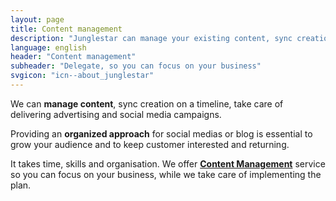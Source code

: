 ```yaml
---
layout: page
title: Content management
description: "Junglestar can manage your existing content, sync creation on a timeline, take care of implementing advertising and SOCIAL MEDIA CAMPAIGNS."
language: english
header: "Content management"
subheader: "Delegate, so you can focus on your business"
svgicon: "icn--about_junglestar"
---
```


We can **manage content**, sync creation on a timeline, take care of delivering advertising and social media campaigns.

Providing an **organized approach** for social medias or blog is essential to grow your audience and to keep customer interested and returning.

It takes time, skills and organisation. We offer **[Content Management](https://en.wikipedia.org/wiki/Content_management)** service so you can focus on your business, while we take care of implementing the plan.  

